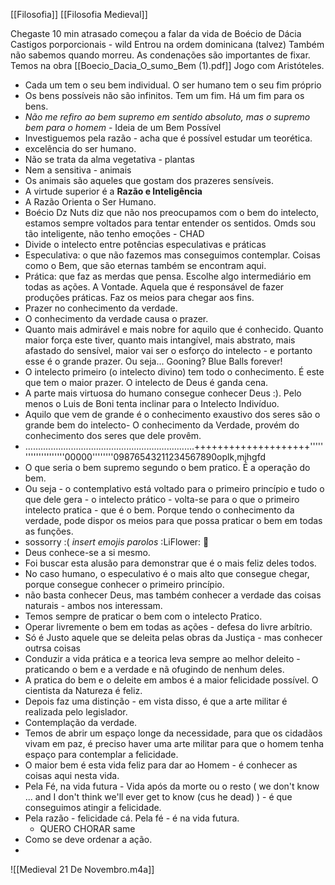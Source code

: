 [[Filosofia]]
[[Filosofia Medieval]]

Chegaste 10 min atrasado
começou a falar da vida de Boécio de Dácia
Castigos porporcionais - wild
Entrou na ordem dominicana (talvez)
Também não sabemos quando morreu.
As condenações são importantes de fixar.
Temos na obra [[Boecio_Dacia_O_sumo_Bem (1).pdf]]
Jogo com Aristóteles.
- Cada um tem o seu bem individual. O ser humano tem o seu fim próprio
- Os bens possíveis não são infinitos. Tem um fim. Há um fim para os bens.
- *Não me refiro ao bem supremo em sentido absoluto, mas o supremo bem para o homem* - Ideia de um Bem Possível
- Investiguemos pela razão - acha que é possível estudar um teorética.
- excelência do ser humano.
- Não se trata da alma vegetativa - plantas
- Nem a sensitiva - animais
- Os animais são aqueles que gostam dos prazeres sensíveis.
- A virtude superior é a __Razão e Inteligência__
- A Razão Orienta o Ser Humano.
- Boécio Dz Nuts diz que não nos preocupamos com o bem do intelecto, estamos sempre voltados para tentar entender os sentidos. Omds sou tão inteligente, não tenho emoções - CHAD
- Divide o intelecto entre potências especulativas e práticas
- Especulativa: o que não fazemos mas conseguimos contemplar. Coisas como o Bem, que são eternas também se encontram aqui.
- Prática: que faz as merdas que pensa. Escolhe algo intermediário em todas as ações. A Vontade. Aquela que é responsável de fazer produções práticas. Faz os meios para chegar aos fins.
- Prazer no conhecimento da verdade.
- O conhecimento da verdade causa o prazer.
- Quanto mais admirável e mais nobre for aquilo que é conhecido. Quanto maior força este tiver, quanto mais intangível, mais abstrato, mais afastado do sensível, maior vai ser o esforço do intelecto - e portanto esse é o grande prazer. Ou seja... Gooning? Blue Balls forever!
- O intelecto primeiro (o intelecto divino) tem todo o conhecimento. É este que tem o maior prazer. O intelecto de Deus é ganda cena. 
- A parte mais virtuosa do humano consegue conhecer Deus :). Pelo menos o Luis de Boni tenta inclinar para o Intelecto Indivíduo.
- Aquilo que vem de grande é o conhecimento exaustivo dos seres são o grande bem do intelecto-  O conhecimento da Verdade, provém do conhecimento dos seres que dele provêm.
- ...................................................................++++++++++++++++++++''''''''''''''''''''00000''''''''09876543211234567890oplk,mjhgfd
- O que seria o bem supremo segundo o bem pratico. É a operação do bem.
- Ou seja - o contemplativo está voltado para o primeiro princípio e tudo o que dele gera - o intelecto prático - volta-se para o que o primeiro intelecto pratica - que é o bem. Porque tendo o conhecimento da verdade, pode dispor os meios para que possa praticar o bem em todas as funções.
- sossorry :( *insert emojis parolos* :LiFlower: 🥀
- Deus conhece-se a si mesmo.
- Foi buscar esta alusão para demonstrar que é o mais feliz deles todos.
- No caso humano, o especulativo é o mais alto que consegue chegar, porque consegue conhecer o primeiro princípio.
- não basta conhecer Deus, mas também conhecer a verdade das coisas naturais - ambos nos interessam. 
- Temos sempre de praticar o bem com o intelecto Pratico.
- Operar livremente o bem em todas as ações - defesa do livre arbítrio. 
- Só é Justo aquele que se deleita pelas obras da Justiça - mas conhecer outrsa coisas
- Conduzir a vida prática e a teorica leva sempre ao melhor deleito - praticando o bem e a verdade e nã ofugindo de nenhum deles.
- A pratica do bem e o deleite em ambos é a maior felicidade possível. O cientista da Natureza é feliz.
- Depois faz uma distinção - em vista disso, é que a arte militar é realizada pelo legislador.
- Contemplação da verdade.
- Temos de abrir um espaço longe da necessidade, para que os cidadãos vivam em paz, é preciso haver uma arte militar para que o homem tenha espaço para contemplar a felicidade.
- O maior bem é esta vida feliz para dar ao Homem - é conhecer as coisas aqui nesta vida.
- Pela Fé, na vida futura - Vida após da morte ou o resto ( we don't know ... and I don't think we'll ever get to know (cus he dead) ) - é que conseguimos atingir a felicidade.
- Pela razão - felicidade cá. Pela fé - é na vida futura.
	- QUERO CHORAR
same
- Como se deve ordenar a ação.
- 
![[Medieval 21 De Novembro.m4a]]
